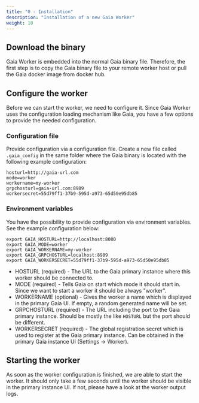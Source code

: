 ```yaml
---
title: "0 - Installation"
description: "Installation of a new Gaia Worker"
weight: 10
---
```


## Download the binary

Gaia Worker is embedded into the normal Gaia binary file. Therefore, the first step is to copy the Gaia binary file to your remote worker host or pull the Gaia docker image from docker hub.

## Configure the worker

Before we can start the worker, we need to configure it. Since Gaia Worker uses the configuration loading mechanism like Gaia, you have a few options to provide the needed configuration.


### Configuration file

Provide configuration via a configuration file. Create a new file called `.gaia_config` in the same folder where the Gaia binary is located with the following example configuration:

```
hosturl=http://gaia-url.com
mode=worker
workername=my-worker
grpchosturl=gaia-url.com:8989
workersecret=55d79ff1-37b9-595d-a973-65d50e95db85
```

### Environment variables

You have the possibility to provide configuration via environment variables. See the example configuration below:

```
export GAIA_HOSTURL=http://localhost:8080
export GAIA_MODE=worker
export GAIA_WORKERNAME=my-worker
export GAIA_GRPCHOSTURL=localhost:8989
export GAIA_WORKERSECRET=55d79ff1-37b9-595d-a973-65d50e95db85
```

* HOSTURL (required) - The URL to the Gaia primary instance where this worker should be connected to.
* MODE (required) - Tells Gaia on start which mode it should start in. Since we want to start a worker it should be always "worker".
* WORKERNAME (optional) - Gives the worker a name which is displayed in the primary Gaia UI. If empty, a random generated name will be set.
* GRPCHOSTURL (required) - The URL including the port to the Gaia primary instance. Should be mostly the like `HOSTURL` but the port should be different.
* WORKERSECRET (required) - The global registration secret which is used to register at the Gaia primary instance. Can be obtained in the primary Gaia instance UI (Settings -> Worker).

## Starting the worker

As soon as the worker configuration is finished, we are able to start the worker. It should only take a few seconds until the worker should be visible in the primary instance UI. If not, please have a look at the worker output logs.
